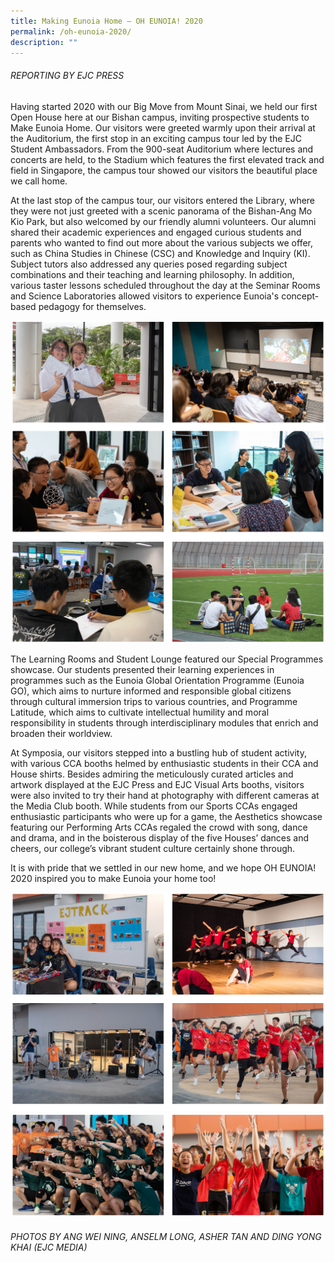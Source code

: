 ```yaml
---
title: Making Eunoia Home – OH EUNOIA! 2020
permalink: /oh-eunoia-2020/
description: ""
---
```


###### REPORTING BY EJC PRESS

Having started 2020 with our Big Move from Mount Sinai, we held our first Open House here at our Bishan campus, inviting prospective students to Make Eunoia Home. Our visitors were greeted warmly upon their arrival at the Auditorium, the first stop in an exciting campus tour led by the EJC Student Ambassadors. From the 900-seat Auditorium where lectures and concerts are held, to the Stadium which features the first elevated track and field in Singapore, the campus tour showed our visitors the beautiful place we call home.

At the last stop of the campus tour, our visitors entered the Library, where they were not just greeted with a scenic panorama of the Bishan-Ang Mo Kio Park, but also welcomed by our friendly alumni volunteers. Our alumni shared their academic experiences and engaged curious students and parents who wanted to find out more about the various subjects we offer, such as China Studies in Chinese (CSC) and Knowledge and Inquiry (KI). Subject tutors also addressed any queries posed regarding subject combinations and their teaching and learning philosophy. In addition, various taster lessons scheduled throughout the day at the Seminar Rooms and Science Laboratories allowed visitors to experience Eunoia's concept-based pedagogy for themselves.

![](/images/2020-oh-1.png)
![](/images/2020-oh-2.png)

The Learning Rooms and Student Lounge featured our Special Programmes showcase. Our students presented their learning experiences in programmes such as the Eunoia Global Orientation Programme (Eunoia GO), which aims to nurture informed and responsible global citizens through cultural immersion trips to various countries, and Programme Latitude, which aims to cultivate intellectual humility and moral responsibility in students through interdisciplinary modules that enrich and broaden their worldview.

At Symposia, our visitors stepped into a bustling hub of student activity, with various CCA booths helmed by enthusiastic students in their CCA and House shirts. Besides admiring the meticulously curated articles and artwork displayed at the EJC Press and EJC Visual Arts booths, visitors were also invited to try their hand at photography with different cameras at the Media Club booth. While students from our Sports CCAs engaged enthusiastic participants who were up for a game, the Aesthetics showcase featuring our Performing Arts CCAs regaled the crowd with song, dance and drama, and in the boisterous display of the five Houses’ dances and cheers, our college’s vibrant student culture certainly shone through.

It is with pride that we settled in our new home, and we hope OH EUNOIA! 2020 inspired you to make Eunoia your home too!

![](/images/2020-oh-3.png)
![](/images/2020-oh-4.png)

###### PHOTOS BY ANG WEI NING, ANSELM LONG, ASHER TAN AND DING YONG KHAI (EJC MEDIA)